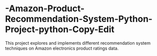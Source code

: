 # -Amazon-Product-Recommendation-System-Python-Project-python-Copy-Edit
This project explores and implements different recommendation system techniques on Amazon electronics product ratings data.
